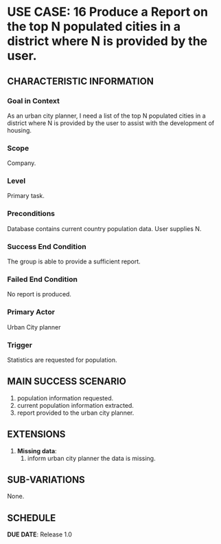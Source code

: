 # USE CASE: 16 Produce a Report on the top N populated cities in a district where N is provided by the user.

## CHARACTERISTIC INFORMATION

### Goal in Context

As an urban city planner, I need a list of the top N populated cities in a district where N is provided by the user to assist with the development of housing.

### Scope

Company.

### Level

Primary task.

### Preconditions

Database contains current country population data. User supplies N.

### Success End Condition

The group is able to provide a sufficient report.

### Failed End Condition

No report is produced.

### Primary Actor

Urban City planner

### Trigger

Statistics are requested for population.

## MAIN SUCCESS SCENARIO

1. population information requested.
2. current population information extracted.
3. report provided to the urban city planner.

## EXTENSIONS

1. **Missing data**:
   1. inform urban city planner the data is missing.

## SUB-VARIATIONS

None.

## SCHEDULE

**DUE DATE**: Release 1.0
